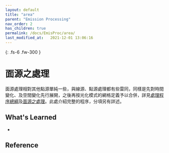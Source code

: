 ```yaml
---
layout: default
title: "area"
parent: "Emission Processing"
nav_order: 2
has_children: true
permalink: /docs/EmisProc/area/
last_modified_at:   2021-12-01 13:06:16
---
```


{: .fs-6 .fw-300 }

# 面源之處理

面源處理相對其他點源單純一些，與線源、點源處理都有些雷同，同樣是先對時間變化、及空間變化先行展開，之後再按光化模式的網格定義予以合併，詳見[處理程序總綱](https://sinotec2.github.io/jtd/docs/EmsProc/#處理程序總綱)及[面源之處理](https://sinotec2.github.io/jtd/docs/EmisProc/area/)。此處介紹完整的程序，分項另有詳述。



## What's Learned
- 
## Reference